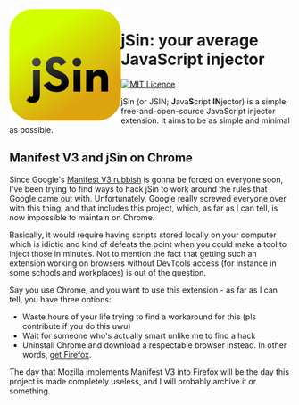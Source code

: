 <img src="./resources/jsin/jsin.svg" align=left>

# jSin: your average JavaScript injector

[![MIT Licence](https://img.shields.io/github/license/kosude/jsin-extension-2)](./LICENCE)

jSin (or JSIN; **J**ava**S**cript **IN**jector) is a simple, free-and-open-source JavaScript injector extension.
It aims to be as simple and minimal as possible.

## Manifest V3 and jSin on Chrome

Since Google's [Manifest V3 rubbish](https://developer.chrome.com/docs/extensions/mv3/intro/) is gonna be forced on everyone soon,
I've been trying to find ways to hack jSin to work around the rules that Google came out with. Unfortunately, Google really screwed everyone
over with this thing, and that includes this project, which, as far as I can tell, is now impossible to maintain on Chrome.

Basically, it would require having scripts stored locally on your computer which is idiotic and kind of defeats the point when you could
make a tool to inject those in minutes. Not to mention the fact that getting such an extension working on browsers without DevTools access
(for instance in some schools and workplaces) is out of the question.

Say you use Chrome, and you want to use this extension - as far as I can tell, you have three options:
 - Waste hours of your life trying to find a workaround for this (pls contribute if you do this uwu)
 - Wait for someone who's actually smart unlike me to find a hack
 - Uninstall Chrome and download a respectable browser instead. In other words, [get Firefox](https://www.mozilla.org/en-US/firefox/new/).
 
 The day that Mozilla implements Manifest V3 into Firefox will be the day this project is made completely useless, and I will probably
 archive it or something.
